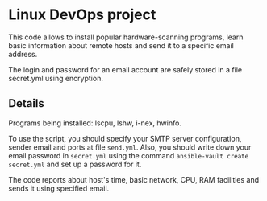 # Linux DevOps project

This code allows to install popular hardware-scanning programs, learn basic information about remote hosts and send it to a specific email address.

The login and password for an email account are safely stored in a file secret.yml using encryption.

## Details

Programs being installed: lscpu, lshw, i-nex, hwinfo.

To use the script, you should specify your SMTP server configuration, sender email and ports at file ```send.yml```.
Also, you should write down your email password in ```secret.yml``` using the command ```ansible-vault create secret.yml``` and set up a password for it.

The code reports about host's time, basic network, CPU, RAM facilities and sends it using specified email.
